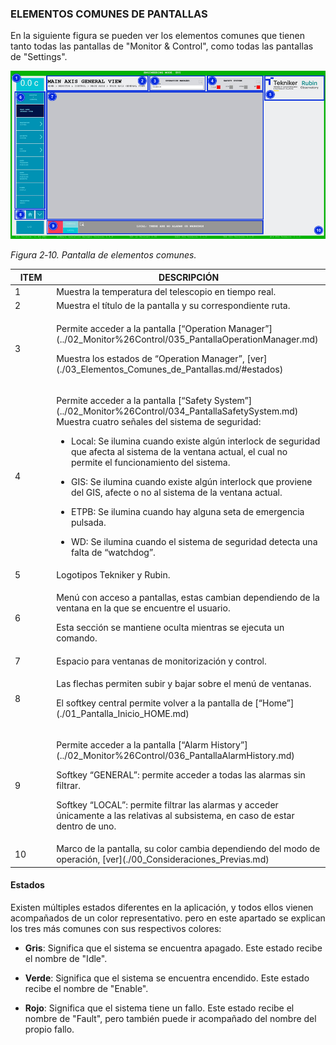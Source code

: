 ### ELEMENTOS COMUNES DE PANTALLAS

En la siguiente figura se pueden ver los elementos comunes que tienen tanto todas las pantallas de "Monitor & Control",
como todas las pantallas de "Settings".

![Pantalla de elementos comunes](../Resources/media/image017.png)

*Figura 2‑10. Pantalla de elementos comunes.*

<table>
  <colgroup>
    <col style="width: 13%" />
    <col style="width: 86%" />
  </colgroup>
  <thead>
    <tr class="header">
      <th>ITEM</th>
      <th>DESCRIPCIÓN</th>
    </tr>
  </thead>
  <tbody>
    <tr class="odd">
      <td>1</td>
      <td>Muestra la temperatura del telescopio en tiempo real.</td>
    </tr>
    <tr class="even">
      <td>2</td>
      <td>Muestra el título de la pantalla y su correspondiente ruta.</td>
    </tr>
    <tr class="odd">
      <td>3</td>
      <td>
        <p>
          Permite acceder a la pantalla [“Operation
          Manager”](../02_Monitor%26Control/035_PantallaOperationManager.md)
        </p>
        <p>
          Muestra los estados de “Operation Manager”,
          [ver](./03_Elementos_Comunes_de_Pantallas.md/#estados)
        </p>
      </td>
    </tr>
    <tr class="even">
      <td>4</td>
      <td>
        <p>
          Permite acceder a la pantalla [“Safety
          System”](../02_Monitor%26Control/034_PantallaSafetySystem.md) Muestra
          cuatro señales del sistema de seguridad:
        </p>
        <ul>
          <li>
            <p>
              Local: Se ilumina cuando existe algún interlock de seguridad que
              afecta al sistema de la ventana actual, el cual no permite el
              funcionamiento del sistema.
            </p>
          </li>
          <li>
            <p>
              GIS: Se ilumina cuando existe algún interlock que proviene del
              GIS, afecte o no al sistema de la ventana actual.
            </p>
          </li>
          <li>
            <p>
              ETPB: Se ilumina cuando hay alguna seta de emergencia pulsada.
            </p>
          </li>
          <li>
            <p>
              WD: Se ilumina cuando el sistema de seguridad detecta una falta de
              “watchdog”.
            </p>
          </li>
        </ul>
      </td>
    </tr>
    <tr class="odd">
      <td>5</td>
      <td>Logotipos Tekniker y Rubin.</td>
    </tr>
    <tr class="even">
      <td>6</td>
      <td>
        <p>
          Menú con acceso a pantallas, estas cambian dependiendo de la ventana
          en la que se encuentre el usuario.
        </p>
        <p>Esta sección se mantiene oculta mientras se ejecuta un comando.</p>
      </td>
    </tr>
    <tr class="odd">
      <td>7</td>
      <td>Espacio para ventanas de monitorización y control.</td>
    </tr>
    <tr class="even">
      <td>8</td>
      <td>
        <p>Las flechas permiten subir y bajar sobre el menú de ventanas.</p>
        <p>
          El softkey central permite volver a la pantalla de
          [“Home”](./01_Pantalla_Inicio_HOME.md)
        </p>
      </td>
    </tr>
    <tr class="odd">
      <td>9</td>
      <td>
        <p>
          Permite acceder a la pantalla [“Alarm
          History”](../02_Monitor%26Control/036_PantallaAlarmHistory.md)
        </p>
        <p>
          Softkey “GENERAL”: permite acceder a todas las alarmas sin filtrar.
        </p>
        <p>
          Softkey “LOCAL”: permite filtrar las alarmas y acceder únicamente a
          las relativas al subsistema, en caso de estar dentro de uno.
        </p>
      </td>
    </tr>
    <tr class="even">
      <td>10</td>
      <td>
        Marco de la pantalla, su color cambia dependiendo del modo de operación,
        [ver](./00_Consideraciones_Previas.md)
      </td>
    </tr>
  </tbody>
</table>

#### Estados

Existen múltiples estados diferentes en la aplicación, y todos ellos vienen acompañados de un color representativo. pero
en este apartado se explican los tres más comunes con sus respectivos colores:

- **Gris**: Significa que el sistema se encuentra apagado. Este estado recibe el nombre de "Idle".

- **Verde**: Significa que el sistema se encuentra encendido. Este estado recibe el nombre de "Enable".

- **Rojo**: Significa que el sistema tiene un fallo. Este estado recibe el nombre de "Fault", pero también puede ir
  acompañado del nombre del propio fallo.
